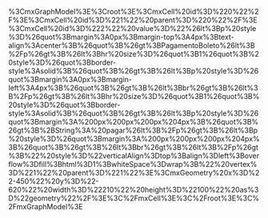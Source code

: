 %3CmxGraphModel%3E%3Croot%3E%3CmxCell%20id%3D%220%22%2F%3E%3CmxCell%20id%3D%221%22%20parent%3D%220%22%2F%3E%3CmxCell%20id%3D%222%22%20value%3D%22%26lt%3Bp%20style%3D%26quot%3Bmargin%3A0px%3Bmargin-top%3A4px%3Btext-align%3Acenter%3B%26quot%3B%26gt%3BPagamentoBoleto%26lt%3B%2Fp%26gt%3B%26lt%3Bhr%20size%3D%26quot%3B1%26quot%3B%20style%3D%26quot%3Bborder-style%3Asolid%3B%26quot%3B%26gt%3B%26lt%3Bp%20style%3D%26quot%3Bmargin%3A0px%3Bmargin-left%3A4px%3B%26quot%3B%26gt%3B%26lt%3Bbr%26gt%3B%26lt%3B%2Fp%26gt%3B%26lt%3Bhr%20size%3D%26quot%3B1%26quot%3B%20style%3D%26quot%3Bborder-style%3Asolid%3B%26quot%3B%26gt%3B%26lt%3Bp%20style%3D%26quot%3Bmargin%3A%200px%200px%200px%204px%3B%26quot%3B%26gt%3B%2BString%3A%20pagar%26lt%3B%2Fp%26gt%3B%26lt%3Bp%20style%3D%26quot%3Bmargin%3A%200px%200px%200px%204px%3B%26quot%3B%26gt%3B%26lt%3Bbr%26gt%3B%26lt%3B%2Fp%26gt%3B%22%20style%3D%22verticalAlign%3Dtop%3Balign%3Dleft%3Boverflow%3Dfill%3Bhtml%3D1%3BwhiteSpace%3Dwrap%3B%22%20vertex%3D%221%22%20parent%3D%221%22%3E%3CmxGeometry%20x%3D%22-450%22%20y%3D%22-620%22%20width%3D%22210%22%20height%3D%22100%22%20as%3D%22geometry%22%2F%3E%3C%2FmxCell%3E%3C%2Froot%3E%3C%2FmxGraphModel%3E
